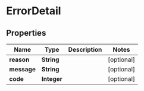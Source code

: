 # ErrorDetail

## Properties
Name | Type | Description | Notes
------------ | ------------- | ------------- | -------------
**reason** | **String** |  |  [optional]
**message** | **String** |  |  [optional]
**code** | **Integer** |  |  [optional]
